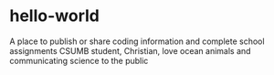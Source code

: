 # hello-world
A place to publish or share coding information and complete school assignments
CSUMB student, Christian, love ocean animals and communicating science to the public
